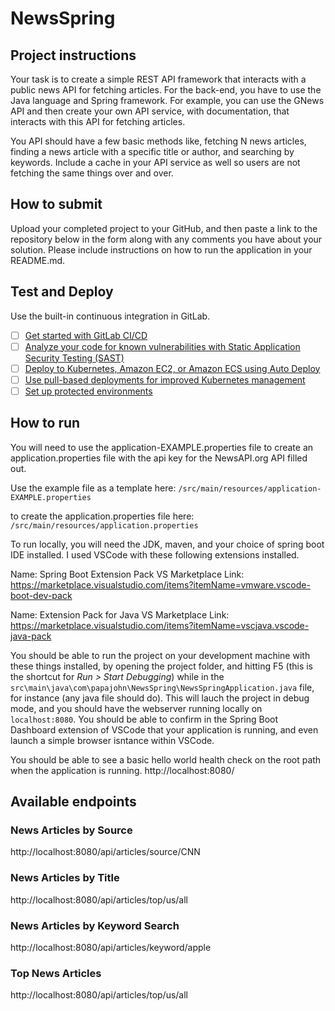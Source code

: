 # NewsSpring

## Project instructions

Your task is to create a simple REST API framework that interacts with a public news API for fetching articles. For the back-end, you have to use the Java language and Spring framework. For example, you can use the GNews API and then create your own API service, with documentation, that interacts with this API for fetching articles.

You API should have a few basic methods like, fetching N news articles, finding a news article with a specific title or author, and searching by keywords. Include a cache in your API service as well so users are not fetching the same things over and over.

## How to submit

Upload your completed project to your GitHub, and then paste a link to the repository below in the form along with any comments you have about your solution. Please include instructions on how to run the application in your README.md.

## Test and Deploy

Use the built-in continuous integration in GitLab.

- [ ] [Get started with GitLab CI/CD](https://docs.gitlab.com/ee/ci/quick_start/index.html)
- [ ] [Analyze your code for known vulnerabilities with Static Application Security Testing (SAST)](https://docs.gitlab.com/ee/user/application_security/sast/)
- [ ] [Deploy to Kubernetes, Amazon EC2, or Amazon ECS using Auto Deploy](https://docs.gitlab.com/ee/topics/autodevops/requirements.html)
- [ ] [Use pull-based deployments for improved Kubernetes management](https://docs.gitlab.com/ee/user/clusters/agent/)
- [ ] [Set up protected environments](https://docs.gitlab.com/ee/ci/environments/protected_environments.html)

## How to run

You will need to use the application-EXAMPLE.properties file to create an application.properties file with the api key for the NewsAPI.org API filled out.

Use the example file as a template here:
`/src/main/resources/application-EXAMPLE.properties`

to create the application.properties file here:
`/src/main/resources/application.properties`

To run locally, you will need the JDK, maven, and your choice of spring boot IDE installed. I used VSCode with these following extensions installed.

Name: Spring Boot Extension Pack
VS Marketplace Link: https://marketplace.visualstudio.com/items?itemName=vmware.vscode-boot-dev-pack

Name: Extension Pack for Java
VS Marketplace Link: https://marketplace.visualstudio.com/items?itemName=vscjava.vscode-java-pack

You should be able to run the project on your development machine with these things installed, by opening the project folder, and hitting F5 (this is the shortcut for *Run > Start Debugging*) while in the `src\main\java\com\papajohn\NewsSpring\NewsSpringApplication.java` file, for instance (any java file should do). This will lauch the project in debug mode, and you should have the webserver running locally on `localhost:8080`. You should be able to confirm in the Spring Boot Dashboard extension of VSCode that your application is running, and even launch a simple browser isntance within VSCode.

You should be able to see a basic hello world health check on the root path when the application is running. 
http://localhost:8080/

## Available endpoints
### News Articles by Source
http://localhost:8080/api/articles/source/CNN
### News Articles by Title
http://localhost:8080/api/articles/top/us/all
### News Articles by Keyword Search
http://localhost:8080/api/articles/keyword/apple
### Top News Articles
http://localhost:8080/api/articles/top/us/all
